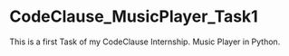 # CodeClause_MusicPlayer_Task1
This is a first Task of my CodeClause Internship. Music Player in Python. 
